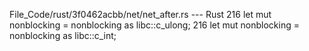 File_Code/rust/3f0462acbb/net/net_after.rs --- Rust
216         let mut nonblocking = nonblocking as libc::c_ulong;                                                                                              216         let mut nonblocking = nonblocking as libc::c_int;


